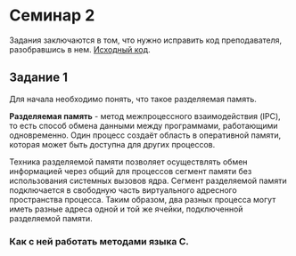 # Семинар 2

Задания заключаются в том, что нужно исправить код преподавателя, разобравшись в нем. [Исходный код]().

## Задание 1

Для начала необходимо понять, что такое разделяемая память.

**Разделяемая память** - метод межпроцессного взаимодействия (IPC), то есть способ обмена данными между программами, работающими одновременно. Один процесс создаёт область в оперативной памяти, которая может быть доступна для других процессов.

Техника разделяемой памяти позволяет осуществлять обмен информацией через общий для процессов сегмент памяти без использования системных вызовов ядра. Сегмент разделяемой памяти подключается в свободную часть виртуального адресного пространства процесса. Таким образом, два разных процесса могут иметь разные адреса одной и той же ячейки, подключенной разделяемой памяти.

### Как с ней работать методами языка **С**.

